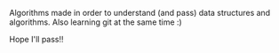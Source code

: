 Algorithms made in order to understand (and pass) data structures and algorithms.
Also learning git at the same time :)

Hope I'll pass!!